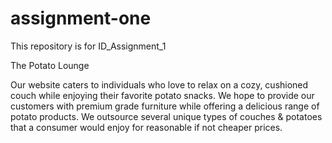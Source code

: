 # assignment-one
This repository is for ID_Assignment_1

The Potato Lounge

Our website caters to individuals who love to relax on a cozy, cushioned couch
while enjoying their favorite potato snacks. We hope to provide our customers with premium grade 
furniture while offering a delicious range of potato products. We outsource several unique types of couches 
& potatoes that a consumer would enjoy for reasonable if not cheaper prices.
